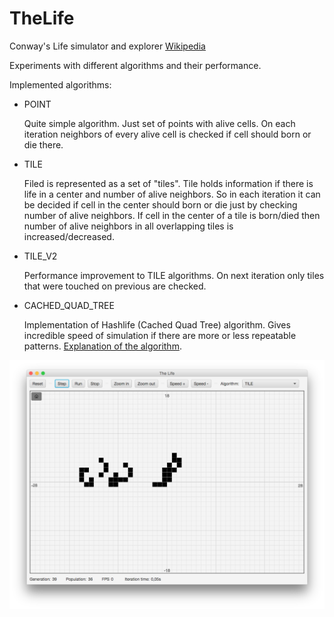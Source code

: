 # TheLife
Conway's Life simulator and explorer
[Wikipedia](https://en.wikipedia.org/wiki/Conway%27s_Game_of_Life)

Experiments with different algorithms and their performance. 

Implemented algorithms: 

* POINT
   
    Quite simple algorithm. Just set of points with alive cells. 
    On each iteration neighbors of every alive cell is checked if 
    cell should born or die there.

* TILE

    Filed is represented as a set of "tiles". Tile holds information 
    if there is life in a center and number of alive neighbors.
    So in each iteration it can be decided if cell in the center 
    should born or die just by checking number of alive neighbors.
    If cell in the center of a tile is born/died then 
    number of alive neighbors in all overlapping tiles is 
    increased/decreased.  
    
* TILE_V2

    Performance improvement to TILE algorithms. On next iteration 
    only tiles that were touched on previous are checked.
      
* CACHED_QUAD_TREE

    Implementation of Hashlife (Cached Quad Tree) algorithm.
    Gives incredible speed of simulation if there are more or less 
    repeatable patterns. 
    [Explanation of the algorithm](http://www.drdobbs.com/jvm/an-algorithm-for-compressing-space-and-t/184406478).
    

![](img/main-window.png)


